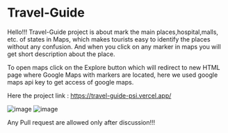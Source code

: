 # Travel-Guide
 
Hello!!!
Travel-Guide project is about mark the main places,hospital,malls, etc. of states in Maps, which makes tourists easy to identify the places without any confusion. And when you click on any marker in maps you will get short description about the place.

To open maps click on the Explore button which will redirect to new HTML page where Google Maps with markers are located, here we used google maps api key to get access of google maps.

Here the project link :
https://travel-guide-psi.vercel.app/


![image](https://user-images.githubusercontent.com/64121885/145352274-c6c1464a-756c-4cf8-b8d8-350b68899c89.png)
![image](https://user-images.githubusercontent.com/64121885/145353357-245ba53a-f8de-4003-99b8-67b6006f113c.png)



Any Pull request are allowed only after discussion!!!
